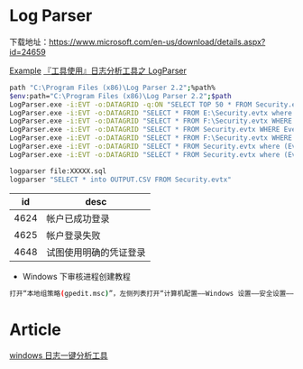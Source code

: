 # Log Parser

下载地址：https://www.microsoft.com/en-us/download/details.aspx?id=24659

[Example](https://mlichtenberg.wordpress.com/2011/02/03/log-parser-rocks-more-than-50-examples/)
[『工具使用』日志分析工具之 LogParser](https://mp.weixin.qq.com/s/8QzI8nOYdRev4YZxGRNK6A)

```sh
path "C:\Program Files (x86)\Log Parser 2.2";%path%
$env:path="C:\Program Files (x86)\Log Parser 2.2";$path
LogParser.exe -i:EVT -o:DATAGRID -q:ON "SELECT TOP 50 * FROM Security.evtx where (EventID=4624 OR EventID=4625 or EventID=4634) ORDER BY TimeGenerated DESC"
LogParser.exe -i:EVT -o:DATAGRID "SELECT * FROM E:\Security.evtx where EventID=4624"
LogParser.exe -i:EVT -o:DATAGRID "SELECT * FROM F:\Security.evtx WHERE EventID=4624 ORDER BY TimeGenerated DESC"
LogParser.exe -i:EVT -o:DATAGRID "SELECT * FROM Security.evtx WHERE EventID=4648 ORDER BY TimeGenerated DESC"
LogParser.exe -i:EVT -o:DATAGRID "SELECT * FROM F:\Security.evtx WHERE EventID=4624 OR EventID=4625 ORDER BY TimeGenerated DESC"
LogParser.exe -i:EVT -o:DATAGRID "SELECT * FROM Security.evtx where (EventID=4624 OR EventID=4625) AND Message LIKE '%源网络地址%'  ORDER BY TimeGenerated DESC"
LogParser.exe -i:EVT -o:DATAGRID "SELECT * FROM Security.evtx where (EventID=4624 OR EventID=4625 or EventID=4634) AND Message LIKE '%源网络地址%'  ORDER BY TimeGenerated DESC"

logparser file:XXXXX.sql
logparser "SELECT * into OUTPUT.CSV FROM Security.evtx"
```

| id   | desc                   |
| ---- | ---------------------- |
| 4624 | 帐户已成功登录         |
| 4625 | 帐户登录失败           |
| 4648 | 试图使用明确的凭证登录 |

- Windows 下审核进程创建教程

```sh
打开“本地组策略(gpedit.msc)”，左侧列表打开“计算机配置——Windows 设置——安全设置——高级审核策略配置——系统审核策略——详细跟踪”，右侧双击“审核进程创建”，把配置“成功”和“失败”勾上。至此，审核进程创建已经配置完毕。
```

# Article

[windows 日志一键分析工具](https://mp.weixin.qq.com/s/XWxueZSptXeFZU3DpoLCew)
